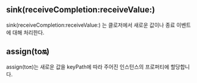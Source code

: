 ## sink(receiveCompletion:receiveValue:)

sink(receiveCompletion:receiveValue:) 는 클로저에서 새로운 값이나 종료 이벤트에 대해 처리한다.

## assign(to:on:)

assign(to:on:)는 새로운 값을 keyPath에 따라 주어진 인스턴스의 프로퍼티에 할당합니다.